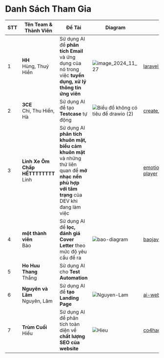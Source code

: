
# Danh Sách Tham Gia

| STT | Tên Team  & Thành Viên             | Đề Tài | Diagram | Git |
|-----|------------------------------------|------------------------------------------|--------|---------|
| 1   | **HH**<br/>Hùng, Thuý Hiền         | Sử dụng AI để **phân tích Email** và ứng dụng của nó trong việc **tuyển dụng, xử lý thông tin ứng viên** | ![image_2024_11_27](https://github.com/user-attachments/assets/a7521c60-18af-4470-bdf4-c87b993c85d4) | [laravel-parser-email](https://gitlab.com/hungbuiqb16/laravel-parser-email) |
| 2   | **3CE**<br/>Chi, Thu Hiền, Hà      | Sử dụng AI để tạo **Testcase** tự động | ![Biểu đồ không có tiêu đề drawio (2)](https://github.com/user-attachments/assets/10a12b2e-3eb1-4e7f-a8cc-24bc0959df5a) | [create_testcase_ai.git](https://github.com/CaoHien2k/create_testcase_ai.git) |
| 3   | **Linh Xe Ôm Chấp HẾTTTTTTTT**<br/>Linh | Sử dụng AI **phân tích khuôn mặt, biểu cảm khuôn mặt** và những thứ liên quan để **mở nhạc nền phù hợp với tâm trạng** của DEV khi đang làm việc |         | [emotion-music-player](https://github.com/nhatlinhle/emotion-music-player) |
| 4   | **một thành viên**<br/>Bảo         | Sử dụng AI để **lọc, đánh giá Cover Letter** theo mức độ yêu cầu đề ra | ![bao-diagram](https://github.com/user-attachments/assets/23fe9a61-c8c5-4617-9568-5e86a57accf3) | [baojava1998/AICv](https://github.com/baojava1998/AICv) |
| 5   | **Ho Huu Thang**<br/>Thắng         | Sử dụng AI cho **Test Automation** |         |
| 6   | **Nguyên và Lâm**<br/>Nguyên, Lâm  | Sử dụng AI để **tạo Landing Page** |  ![Nguyen-Lam](https://github.com/user-attachments/assets/904374d9-af58-4372-8dc2-5017bb930658) | [ai-web-gen-api](https://github.com/minhlam1996vn/ai-web-gen-api) |
| 7   | **Trùm Cuối**<br/>Hiếu             | Sử dụng AI để phân tích toàn diện về **chất lượng SEO của website** | ![Hieu](https://github.com/user-attachments/assets/c540aafe-9358-4a5a-9c3c-7f6b47d7cc0b) | [co4hackathon](https://gitlab.com/hieutv2694144/co4hackathon) |


   
